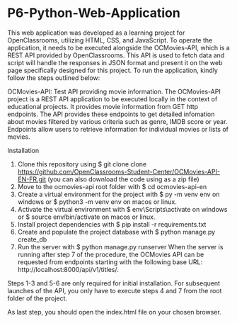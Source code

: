 # P6-Python-Web-Application
This web application was developed as a learning project for OpenClassrooms, utilizing HTML, CSS, and JavaScript. 
To operate the application, it needs to be executed alongside the OCMovies-API, which is a REST API provided by OpenClassrooms. 
This API is used to fetch data and script will handle the responses in JSON format and present it on the web page specifically designed for this project. 
To run the application, kindly follow the steps outlined below:

OCMovies-API: Test API providing movie information.
The OCMovies-API project is a REST API application to be executed locally in the context of educational projects. It provides movie information from GET http endpoints. 
The API provides these endpoints to get detailed infomation about movies filtered by various criteria such as genre, IMDB score or year. 
Endpoints allow users to retrieve information for individual movies or lists of movies.

Installation

1) Clone this repository using $ git clone clone https://github.com/OpenClassrooms-Student-Center/OCMovies-API-EN-FR.git (you can also download the code using as a zip file)
2) Move to the ocmovies-api root folder with $ cd ocmovies-api-en
3) Create a virtual environment for the project with $ py -m venv env on windows or $ python3 -m venv env on macos or linux.
4) Activate the virtual environment with $ env\Scripts\activate on windows or $ source env/bin/activate on macos or linux.
5) Install project dependencies with $ pip install -r requirements.txt
6) Create and populate the project database with $ python manage.py create_db
7) Run the server with $ python manage.py runserver
When the server is running after step 7 of the procedure, the OCMovies API can be requested from endpoints starting with the following base URL: http://localhost:8000/api/v1/titles/.

Steps 1-3 and 5-6 are only required for initial installation. For subsequent launches of the API, you only have to execute steps 4 and 7 from the root folder of the project.

As last step, you should open the index.html file on your chosen browser.


